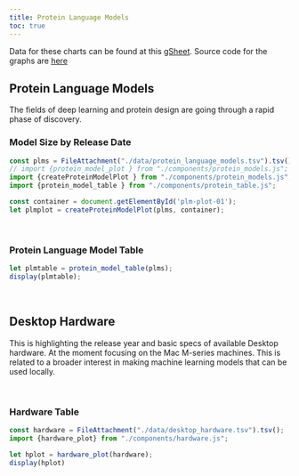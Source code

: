 ```yaml
---
title: Protein Language Models
toc: true
---
```


Data for these charts can be  found at this [gSheet](https://docs.google.com/spreadsheets/d/1iJ7bPG81_yYITVQn-huoQonKTel7GBQ7AMM9AixQbH8/edit?gid=1996577388#gid=1996577388). Source code for the graphs are [here](https://github.com/ferritin-bio/protein-language-models)

 <!-- Todo: move this to a proper import -->
<link rel="stylesheet" href="https://cdn.jsdelivr.net/gh/jpswalsh/academicons@1/css/academicons.min.css">
<link rel="stylesheet" href="https://cdnjs.cloudflare.com/ajax/libs/font-awesome/4.7.0/css/font-awesome.min.css">
</head>


## Protein Language Models

The fields of deep learning and protein design are going through a rapid phase of discovery.


### Model Size by Release Date
```js
const plms = FileAttachment("./data/protein_language_models.tsv").tsv();
// import {protein_model_plot } from "./components/protein_models.js";
import {createProteinModelPlot } from "./components/protein_models.js";
import {protein_model_table } from "./components/protein_table.js";
```



<div id="plm-plot-01"></div>

```js
const container = document.getElementById('plm-plot-01');
let plmplot = createProteinModelPlot(plms, container);
```

</br>

### Protein Language Model Table

```js
let plmtable = protein_model_table(plms);
display(plmtable);

```


</br>

## Desktop Hardware

This is highlighting the release year and basic specs of available Desktop hardware. At the moment focusing on the Mac M-series machines. This is related
to a broader interest in making machine learning models that can be used locally.


</br>

### Hardware Table

```js
const hardware = FileAttachment("./data/desktop_hardware.tsv").tsv();
import {hardware_plot} from "./components/hardware.js";
```

```js
let hplot = hardware_plot(hardware);
display(hplot)
```

